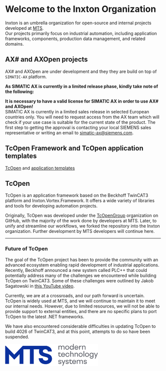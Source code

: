 

# Welcome to the Inxton Organization

Inxton is an umbrella organization for open-source and internal projects developed at [MTS](https://www.mts.sk/en/).  
Our projects primarily focus on industrial automation, including application frameworks, components, production data management, and related domains.

## AX# and AXOpen projects

AX# and AXOpen are under development and they they are build on top of `SIMATIC-AX` platform.

**As SIMATIC AX is currently in a limited release phase, kindly take note of the following:**

**It is necessary to have a valid license for SIMATIC AX in order to use AX# and AXOpen!**  
SIMATIC AX is currently in a limited sales release in selected European countries only. You will need to request access from the AX team which will check if your use case is suitable for the current state of the product. The first step to getting the approval is contacting your local SIEMENS sales representative or writing an email to [simatic-ax@siemens.com](mailto:simatic-ax@siemens.com?subject=Request%20for%20access%20|%20SIMATIC%20AX%20for%20IX).

## TcOpen Framework and TcOpen application templates

[TcOpen](https://github.com/Inxton/TcOpen) and [application templates](https://github.com/Inxton/tcopen-app-templates) 

## TcOpen

TcOpen is an application framework based on the Beckhoff TwinCAT3 platform and Inxton.Vortex.Framework. It offers a wide variety of libraries and tools for developing automation projects.

Originally, TcOpen was developed under the [TcOpenGroup](https://github.com/TcOpenGroup/) organization on GitHub, with the majority of the work done by developers at MTS. Later, to unify and streamline our workflows, we forked the repository into the Inxton organization. Further development by MTS developers will continue here.

---

### Future of TcOpen

The goal of the TcOpen project has been to provide the community with an advanced ecosystem enabling rapid development of industrial applications. Recently, Beckhoff announced a new system called PLC++ that could potentially address many of the challenges we encountered while building TcOpen on TwinCAT3. Some of these challenges were outlined by Jakob Sagatowski in [this YouTube video](https://www.youtube.com/watch?v=dgEsib42WaA&t=276s).

Currently, we are at a crossroads, and our path forward is uncertain. TcOpen is widely used at MTS, and we will continue to maintain it to meet our internal needs. However, due to limited resources, we will not be able to provide support to external entities, and there are no specific plans to port TcOpen to the latest .NET frameworks.

We have also encountered considerable difficulties in updating TcOpen to build 4026 of TwinCAT3, and at this point, attempts to do so have been suspended.


<a href="https://www.mts.sk/en">
      <img src="https://github.com/ix-ax/.github/blob/main/profile/pics/mts_logo-header.svg" width="300"/>
</a>






